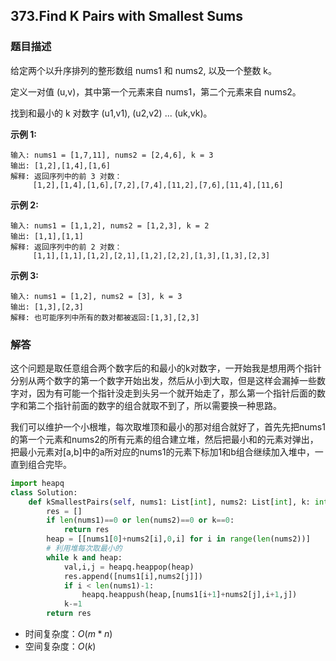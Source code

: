 ## 373.Find K Pairs with Smallest Sums

### 题目描述

给定两个以升序排列的整形数组 nums1 和 nums2, 以及一个整数 k。

定义一对值 (u,v)，其中第一个元素来自 nums1，第二个元素来自 nums2。

找到和最小的 k 对数字 (u1,v1), (u2,v2) ... (uk,vk)。

**示例 1:**

```
输入: nums1 = [1,7,11], nums2 = [2,4,6], k = 3
输出: [1,2],[1,4],[1,6]
解释: 返回序列中的前 3 对数：
     [1,2],[1,4],[1,6],[7,2],[7,4],[11,2],[7,6],[11,4],[11,6]
```


**示例 2:**

```
输入: nums1 = [1,1,2], nums2 = [1,2,3], k = 2
输出: [1,1],[1,1]
解释: 返回序列中的前 2 对数：
     [1,1],[1,1],[1,2],[2,1],[1,2],[2,2],[1,3],[1,3],[2,3]

```


**示例 3:**

```
输入: nums1 = [1,2], nums2 = [3], k = 3 
输出: [1,3],[2,3]
解释: 也可能序列中所有的数对都被返回:[1,3],[2,3]
```



### 解答

​	这个问题是取任意组合两个数字后的和最小的k对数字，一开始我是想用两个指针分别从两个数字的第一个数字开始出发，然后从小到大取，但是这样会漏掉一些数字对，因为有可能一个指针没走到头另一个就开始走了，那么第一个指针后面的数字和第二个指针前面的数字的组合就取不到了，所以需要换一种思路。

​	我们可以维护一个小根堆，每次取堆顶和最小的那对组合就好了，首先先把nums1的第一个元素和nums2的所有元素的组合建立堆，然后把最小和的元素对弹出，把最小元素对[a,b]中的a所对应的nums1的元素下标加1和b组合继续加入堆中，一直到组合完毕。

```python
import heapq
class Solution:
    def kSmallestPairs(self, nums1: List[int], nums2: List[int], k: int) -> List[List[int]]:
        res = []
        if len(nums1)==0 or len(nums2)==0 or k==0:
            return res
        heap = [[nums1[0]+nums2[i],0,i] for i in range(len(nums2))]
        # 利用堆每次取最小的
        while k and heap:
            val,i,j = heapq.heappop(heap)
            res.append([nums1[i],nums2[j]])
            if i < len(nums1)-1:
                heapq.heappush(heap,[nums1[i+1]+nums2[j],i+1,j])
            k-=1
        return res
```

- 时间复杂度：$O(m*n)$
- 空间复杂度：$O(k)$ 


